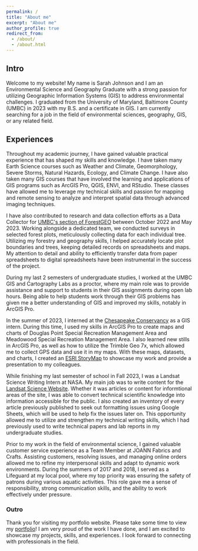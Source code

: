 ```yaml
---
permalink: /
title: "About me"
excerpt: "About me"
author_profile: true
redirect_from: 
  - /about/
  - /about.html
---
```

## **Intro**
Welcome to my website! My name is Sarah Johnson and I am an Environmental Science and Geography Graduate with a strong passion for utilizing Geographic Information Systems (GIS) to address environmental challenges. I graduated from the University of Maryland, Baltimore County (UMBC) in 2023 with my B.S. and a certificate in GIS. I am currently searching for a job in the field of environmental sciences, geography, GIS, or any related field.

## **Experiences**
Throughout my academic journey, I have gained valuable practical experience that has shaped my skills and knowledge. I have taken many Earth Science courses such as Weather and Climate, Geomorphology, Severe Storms, Natural Hazards, Ecology, and Climate Change. I have also taken many GIS courses that have involved the learning and applications of GIS programs such as ArcGIS Pro, QGIS, ENVI, and RStudio. These classes have allowed me to leverage my technical skills and passion for mapping and remote sensing to analyze and interpret spatial data through advanced imaging techniques.

I have also contributed to research and data collection efforts as a Data Collector for [UMBC's section of ForestGEO](https://forestgeo.si.edu/sites/north-america/university-maryland-baltimore-county) between October 2022 and May 2023. Working alongside a dedicated team, we conducted surveys in selected forest plots, meticulously collecting data for each individual tree. Utilizing my forestry and geography skills, I helped accurately locate plot boundaries and trees, keeping detailed records on spreadsheets and maps. My attention to detail and ability to efficiently transfer data from paper spreadsheets to digital spreadsheets have been instrumental in the success of the project.

During my last 2 semesters of undergraduate studies, I worked at the UMBC GIS and Cartography Labs as a proctor, where my main role was to provide assistance and support to students in their GIS assignments during open lab hours. Being able to help students work through their GIS problems has given me a better understanding of GIS and improved my skills, notably in ArcGIS Pro.

In the summer of 2023, I interned at the [Chesapeake Conservancy](https://www.chesapeakeconservancy.org/) as a GIS intern. During this time, I used my skills in ArcGIS Pro to create maps and charts of Douglas Point Special Recreation Management Area and Meadowood Special Recreation Management Area. I also learned new stills in ArcGIS Pro, as well as how to utilize the Trimble Geo 7x, which allowed me to collect GPS data and use it in my maps. With these maps, datasets, and charts, I created an [ESRI StoryMap](https://storymaps.arcgis.com/stories/e2f2457e60bf43f483bf98129f792856) to showcase my work and provide a presentation to my colleagues.

While finishing my last semester of school in Fall 2023, I was a Landsat Science Writing Intern at NASA. My main job was to write content for the [Landsat Science Website](https://landsat.gsfc.nasa.gov/). Whether it was articles or content for informtional areas of the site, I was able to convert technical scientific knowledge into information accessible for the public. I also created an inventory of every article previously published to seek out formatting issues using Google Sheets, which will be used to help fix the issues later on. This opportunity allowed me to utilize and strengthen my technical writing skills, which I had previously used to write technical papers and lab reports in my undergraduate studies.

Prior to my work in the field of environmental science, I gained valuable customer service experience as a Team Member at JOANN Fabrics and Crafts. Assisting customers, resolving issues, and managing online orders allowed me to refine my interpersonal skills and adapt to dynamic work environments. During the summers of 2017 and 2018, I served as a Lifeguard at my local pool, where my top priority was ensuring the safety of patrons during various aquatic activities. This role gave me a sense of responsibility, strong communication skills, and the ability to work effectively under pressure.

### **Outro**
Thank you for visiting my portfolio website. Please take some time to view my [portfolio](https://srhjhnsn.github.io/portfolio/)! I am very proud of the work I have done, and I am excited to showcase my projects, skills, and experiences. I look forward to connecting with professionals in the field.
